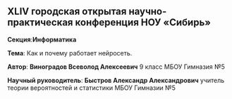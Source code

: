 ## XLIV городская открытая научно-практическая конференция НОУ «Сибирь»

**Секция**:**Информатика**

**Тема**: Как и почему работает нейросеть.

**Автор**: **Виноградов Всеволод Алексеевич** 9 класс МБОУ Гимназия №5

**Научный руководитель**: **Быстров Александр Александрович** учитель теории вероятностей и статистики МБОУ Гимназии №5
